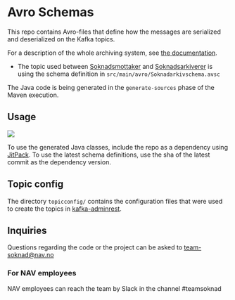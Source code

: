 # Avro Schemas
This repo contains Avro-files that define how the messages are serialized and deserialized on the Kafka topics.

For a description of the whole archiving system, see [the documentation](https://github.com/navikt/archiving-infrastructure/wiki).

- The topic used between [Soknadsmottaker](https://github.com/navikt/soknadsmottaker) and [Soknadsarkiverer](https://github.com/navikt/soknadsarkiverer) is using the schema definition in `src/main/avro/Soknadarkivschema.avsc`

The Java code is being generated in the `generate-sources` phase of the Maven execution.

## Usage
[![](https://jitpack.io/v/navikt/soknadarkiv-schema.svg)](https://jitpack.io/#navikt/soknadarkiv-schema)

To use the generated Java classes, include the repo as a dependency using [JitPack](https://jitpack.io/#navikt/soknadarkiv-schema/89a9c7a). To use the latest schema definitions, use the sha of the latest commit as the dependency version.

## Topic config
The directory `topicconfig/` contains the configuration files that were used to create the topics in [kafka-adminrest](https://kafka-adminrest.nais.preprod.local/api/v1/).


## Inquiries
Questions regarding the code or the project can be asked to [team-soknad@nav.no](mailto:team-soknad@nav.no)

### For NAV employees
NAV employees can reach the team by Slack in the channel #teamsoknad
